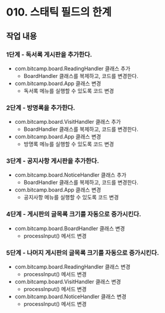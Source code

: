 # 010. 스태틱 필드의 한계


## 작업 내용

### 1단계 - 독서록 게시판을 추가한다.

- com.bitcamp.board.ReadingHandler 클래스 추가
  - BoardHandler 클래스를 복제하고, 코드를 변경한다.
- com.bitcamp.board.App 클래스 변경
  - 독서록 메뉴를 실행할 수 있도록 코드 변경

### 2단계 - 방명록을 추가한다.

- com.bitcamp.board.VisitHandler 클래스 추가
  - BoardHandler 클래스를 복제하고, 코드를 변경한다.
- com.bitcamp.board.App 클래스 변경
  - 방명록 메뉴를 실행할 수 있도록 코드 변경

### 3단계 - 공지사항 게시판을 추가한다.

- com.bitcamp.board.NoticeHandler 클래스 추가
  - BoardHandler 클래스를 복제하고, 코드를 변경한다.
- com.bitcamp.board.App 클래스 변경
  - 공지사항 메뉴를 실행할 수 있도록 코드 변경

### 4단계 - 게시판의 글목록 크기를 자동으로 증가시킨다.

- com.bitcamp.board.BoardHandler 클래스 변경
  - processInput() 메서드 변경

### 5단계 - 나머지 게시판의 글목록 크기를 자동으로 증가시킨다.

- com.bitcamp.board.ReadingHandler 클래스 변경
  - processInput() 메서드 변경
- com.bitcamp.board.VisitHandler 클래스 변경
  - processInput() 메서드 변경
- com.bitcamp.board.NoticeHandler 클래스 변경
  - processInput() 메서드 변경